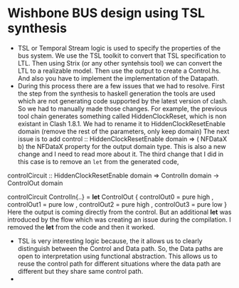# Wishbone BUS design using TSL synthesis
* TSL or Temporal Stream logic is used to specify the properties of the bus system. We use the TSL toolkit to convert that TSL specification to LTL. Then using Strix (or any other syntehsis tool) we can convert the LTL to a realizable model. Then use the output to create a Control.hs. And also you have to implement the implementation of the Datapath.
* During this process there are a few issues that we had to resolve. First the step from the synthesis to haskell generation the tools are used which are not generating code supported by the latest version of clash.
 So we had to manually made those changes.
 For example, the previous tool chain generates something called HiddenClockReset, which is non existant in Clash 1.8.1. We had to rename it to HiddenClockResetEnable domain (remove the rest of the parameters, only keep domain)
 The next issue is to add 
 control
  :: HiddenClockResetEnable domain
  => ( NFDataX b)
  the NFDataX property for the output domain type. This is also a new change and I need to read more about it.
  The third change that I did in this case is to remove an `let` from the generated code, 

controlCircuit
 :: HiddenClockResetEnable domain
 => ControlIn domain -> ControlOut domain

controlCircuit ControlIn{..} = 
    **let** ControlOut
      { controlOut0 = pure high
      , controlOut1 = pure low
      , controlOut2 = pure high
      , controlOut3 = pure low
      }
      Here the output is coming directly from the control. But an additional **let** was introduced by the flow which was creating an issue during the compilation. I removed the **let** from the code and then it worked.
* TSL is very interesting logic because, the it allows us to clearly distinguish between the Control and Data path. So, the Data paths are open to interpretation using functional abstraction. This allows us to reuse the control path for different situations where the data path are different but they share same control path. 
* 
